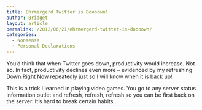```yaml
---
title: Ehrmergerd Twitter is Doooown!
author: Bridget
layout: article
permalink: /2012/06/21/ehrmergerd-twitter-is-doooown/
categories:
  - Nonsense
  - Personal Declarations
---
```

You&#8217;d think that when Twitter goes down, productivity would increase. Not so. In fact, productivity declines even more &#8211; evidenced by my refreshing [Down Right Now][1] repeatedly just so I will know when it is back up!

This is a trick I learned in playing video games. You go to any server status information outlet and refresh, refresh, refresh so you can be first back on the server. It&#8217;s hard to break certain habits&#8230;

 [1]: http://downrightnow.com/twitter